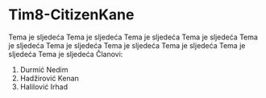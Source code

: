 # Tim8-CitizenKane
Tema je sljedeća
Tema je sljedeća
Tema je sljedeća
Tema je sljedeća
Tema je sljedeća
Tema je sljedeća
Tema je sljedeća
Tema je sljedeća
Tema je sljedeća
Tema je sljedeća
Članovi:
1. Durmić Nedim
2. Hadžirović Kenan
3. Halilović Irhad
